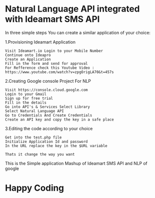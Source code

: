 # Natural Language API integrated with Ideamart SMS API 


In three simple steps You can create a similar application of your choice:

1.Provisioning Ideamart Application

	Visit Ideamart.io Login to your Mobile Number
	Continue onto Ideapro
	Create an Application
	Fill in the form and send for approval
	For Refference check this Youtube Video : https://www.youtube.com/watch?v=zpgOrigLA70&t=457s
	
2.Creating Google console Project For NLP

	Visit https://console.cloud.google.com
	Login to your Gmail
	Sign up for free trial
	Fill in the details
	Go into API's & Services Select Library
	Select Natural Language API
	Go to Credentials And Create Credentials
	Create an API key and copy the key in a safe place
	

3.Editing the code according to your choice

	Get into the test.php file
	Initialize Application Id and password
	In the URL replace the key in the $URL variable
	
	Thats it change the way you want 
	
	
This is the Simple application Mashup of Ideamart SMS API and NLP of google 

# Happy Coding
	